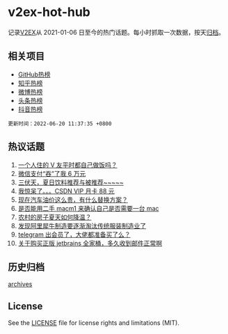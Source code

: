 # v2ex-hot-hub

 记录[V2EX](https://www.v2ex.com/)从 2021-01-06 日至今的热门话题。每小时抓取一次数据，按天[归档](archives)。
 
 ## 相关项目

- [GitHub热榜](https://github.com/snaildev/github-hot-hub)
- [知乎热榜](https://github.com/snaildev/zhihu-hot-hub)
- [微博热榜](https://github.com/snaildev/weibo-hot-hub)
- [头条热榜](https://github.com/snaildev/toutiao-hot-hub)
- [抖音热榜](https://github.com/snaildev/douyin-hot-hub)


 `更新时间：2022-06-20 11:37:35 +0800`

## 热议话题

1. [一个人住的 V 友平时都自己做饭吗？](https://www.v2ex.com/t/860649)
1. [微信支付“吞”了我 6 万元](https://www.v2ex.com/t/860754)
1. [三伏天，夏日饮料推荐与被推荐~~~~~](https://www.v2ex.com/t/860766)
1. [我惊呆了。。。CSDN VIP 月卡 88 元](https://www.v2ex.com/t/860634)
1. [现在汽车油价这么贵，有什么替换方案？](https://www.v2ex.com/t/860677)
1. [是否能用二手 macm1 来确认自己是否需要一台 mac](https://www.v2ex.com/t/860629)
1. [农村的房子夏天如何降温？](https://www.v2ex.com/t/860657)
1. [发现阿里犀牛制造要逐渐淘汰传统服装制造业了](https://www.v2ex.com/t/860659)
1. [telegram 出会员了，大佬都准备买了么？](https://www.v2ex.com/t/860760)
1. [关于购买正版 jetbrains 全家桶，多久收到邮件正常啊](https://www.v2ex.com/t/860643)

## 历史归档

[archives](archives)

## License

See the [LICENSE](LICENSE) file for license rights and limitations (MIT).
